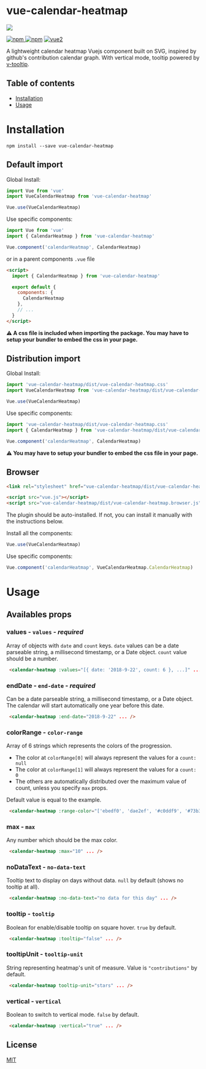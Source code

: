 # vue-calendar-heatmap

![](https://i.imgur.com/ntYYTKX.png)

[![npm](https://img.shields.io/npm/v/vue-calendar-heatmap.svg) ![npm](https://img.shields.io/npm/dm/vue-calendar-heatmap.svg)](https://www.npmjs.com/package/vue-calendar-heatmap)
[![vue2](https://img.shields.io/badge/vue-2.x-brightgreen.svg)](https://vuejs.org/)

A lightweight calendar heatmap Vuejs component built on SVG, inspired by github's contribution calendar graph. With vertical mode, tooltip powered by [v-tooltip](https://github.com/Akryum/v-tooltip).

## Table of contents

- [Installation](#installation)
- [Usage](#usage)

# Installation

```
npm install --save vue-calendar-heatmap
```

## Default import

Global Install:

```javascript
import Vue from 'vue'
import VueCalendarHeatmap from 'vue-calendar-heatmap'

Vue.use(VueCalendarHeatmap)
```

Use specific components:

```javascript
import Vue from 'vue'
import { CalendarHeatmap } from 'vue-calendar-heatmap'

Vue.component('calendarHeatmap', CalendarHeatmap)
```

or in a parent components `.vue` file

```html
<script>
  import { CalendarHeatmap } from 'vue-calendar-heatmap'

  export default {
    components: {
      CalendarHeatmap
    },
    // ...
  }
</script>
```

**⚠️ A css file is included when importing the package. You may have to setup your bundler to embed the css in your page.**

## Distribution import

Global Install:

```javascript
import 'vue-calendar-heatmap/dist/vue-calendar-heatmap.css'
import VueCalendarHeatmap from 'vue-calendar-heatmap/dist/vue-calendar-heatmap.common'

Vue.use(VueCalendarHeatmap)
```

Use specific components:

```javascript
import 'vue-calendar-heatmap/dist/vue-calendar-heatmap.css'
import { CalendarHeatmap } from 'vue-calendar-heatmap/dist/vue-calendar-heatmap.common'

Vue.component('calendarHeatmap', CalendarHeatmap)
```

**⚠️ You may have to setup your bundler to embed the css file in your page.**

## Browser

```html
<link rel="stylesheet" href="vue-calendar-heatmap/dist/vue-calendar-heatmap.css"/>

<script src="vue.js"></script>
<script src="vue-calendar-heatmap/dist/vue-calendar-heatmap.browser.js"></script>
```

The plugin should be auto-installed. If not, you can install it manually with the instructions below.

Install all the components:

```javascript
Vue.use(VueCalendarHeatmap)
```

Use specific components:

```javascript
Vue.component('calendarHeatmap', VueCalendarHeatmap.CalendarHeatmap)
```

# Usage

## Availables props

### **values** - `values` - _required_
Array of objects with `date` and `count` keys. `date` values can be a date parseable string, a millisecond timestamp, or a Date object. `count` value should be a number.
``` html
 <calendar-heatmap :values="[{ date: '2018-9-22', count: 6 }, ...]" ... />
```
### **endDate** - `end-date` - _required_
Can be a date parseable string, a millisecond timestamp, or a Date object. The calendar will start automatically one year before this date.
``` html
 <calendar-heatmap :end-date="2018-9-22" ... />
```

### **colorRange** - `color-range`
Array of 6 strings which represents the colors of the progression.

- The color at `colorRange[0]` will always represent the values for a `count: null`
- The color at `colorRange[1]` will always represent the values for a `count: 0`
- The others are automatically distributed over the maximum value of count, unless you specify `max` props.

Default value is equal to the example.

``` html
 <calendar-heatmap :range-color="['ebedf0', 'dae2ef', '#c0ddf9', '#73b3f3', '#3886e1', '#17459e']" ... />
```

### **max** - `max`
Any number which should be the max color.
``` html
 <calendar-heatmap :max="10" ... />
```

### **noDataText** - `no-data-text`
Tooltip text to display on days without data. `null` by default (shows no tooltip at all).
``` html
 <calendar-heatmap :no-data-text="no data for this day" ... />
```

### **tooltip** - `tooltip`
Boolean for enable/disable tooltip on square hover. `true` by default.
``` html
 <calendar-heatmap :tooltip="false" ... />
```
### **tooltipUnit** - `tooltip-unit`
String representing heatmap's unit of measure. Value is `"contributions"` by default.
``` html
 <calendar-heatmap tooltip-unit="stars" ... />
```

### **vertical** - `vertical`
Boolean to switch to vertical mode. `false` by default.
``` html
 <calendar-heatmap :vertical="true" ... />
```

## License

[MIT](http://opensource.org/licenses/MIT)
